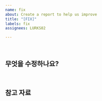 ```yaml
---
name: fix
about: Create a report to help us improve
title: "[FIX]"
labels: fix
assignees: LURKS02

---
```


<br>

## 무엇을 수정하나요?
> 

<br>

## 참고 자료

<br>
